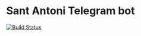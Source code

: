 # Sant Antoni Telegram bot
[![Build Status](https://travis-ci.org/joanfont/santantoni.svg?branch=master)](https://travis-ci.org/joanfont/santantoni)